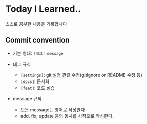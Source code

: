 # Today I Learned..

스스로 공부한 내용을 기록합니다



## Commit convention

* 기본 형태: `[태그] message`
* 태그 규칙
  * `[settings]`: git 설정 관련 수정(gitignore or README 수정 등)
  * `[docs]`: 문서화
  * `[feat]`: 코드 실습

* message 규칙
  * 모든 message는 영어로 작성한다
  * add, fix, update 등의 동사를 시작으로 작성한다.


